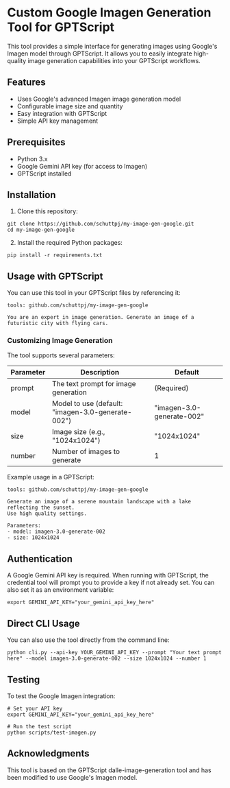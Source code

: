 # Custom Google Imagen Generation Tool for GPTScript

This tool provides a simple interface for generating images using Google's Imagen model through GPTScript. It allows you to easily integrate high-quality image generation capabilities into your GPTScript workflows.

## Features

* Uses Google's advanced Imagen image generation model
* Configurable image size and quantity
* Easy integration with GPTScript
* Simple API key management

## Prerequisites

* Python 3.x
* Google Gemini API key (for access to Imagen)
* GPTScript installed

## Installation

1. Clone this repository:
```
git clone https://github.com/schuttpj/my-image-gen-google.git
cd my-image-gen-google
```

2. Install the required Python packages:
```
pip install -r requirements.txt
```

## Usage with GPTScript

You can use this tool in your GPTScript files by referencing it:

```
tools: github.com/schuttpj/my-image-gen-google

You are an expert in image generation. Generate an image of a futuristic city with flying cars.
```

### Customizing Image Generation

The tool supports several parameters:

| Parameter | Description | Default |
|-----------|-------------|---------|
| prompt | The text prompt for image generation | (Required) |
| model | Model to use (default: "imagen-3.0-generate-002") | "imagen-3.0-generate-002" |
| size | Image size (e.g., "1024x1024") | "1024x1024" |
| number | Number of images to generate | 1 |

Example usage in a GPTScript:

```
tools: github.com/schuttpj/my-image-gen-google

Generate an image of a serene mountain landscape with a lake reflecting the sunset.
Use high quality settings.

Parameters:
- model: imagen-3.0-generate-002
- size: 1024x1024
```

## Authentication

A Google Gemini API key is required. When running with GPTScript, the credential tool will prompt you to provide a key if not already set. You can also set it as an environment variable:

```
export GEMINI_API_KEY="your_gemini_api_key_here"
```

## Direct CLI Usage

You can also use the tool directly from the command line:

```
python cli.py --api-key YOUR_GEMINI_API_KEY --prompt "Your text prompt here" --model imagen-3.0-generate-002 --size 1024x1024 --number 1
```

## Testing

To test the Google Imagen integration:

```
# Set your API key
export GEMINI_API_KEY="your_gemini_api_key_here"

# Run the test script
python scripts/test-imagen.py
```

## Acknowledgments

This tool is based on the GPTScript dalle-image-generation tool and has been modified to use Google's Imagen model.
